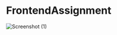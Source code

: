 # FrontendAssignment

![Screenshot (1)](https://github.com/Achint2103/FrontendAssignment/assets/87437738/a7b19e93-2ff0-4ccd-99bc-ba09eb4c6ee0)
